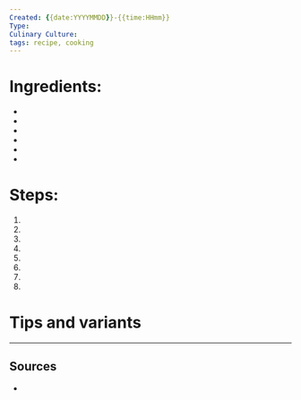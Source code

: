 ```yaml
---
Created: {{date:YYYYMMDD}}-{{time:HHmm}}
Type:
Culinary Culture:
tags: recipe, cooking
---
```


# Ingredients:

* 
* 
* 
* 
* 
* 


# Steps:

1. 
2. 
3. 
4. 
5. 
6. 
7. 
8. 

# Tips and variants

---
## Sources
* 